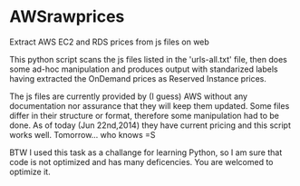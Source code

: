 AWSrawprices
============

Extract AWS EC2 and RDS prices from js files on web

This python script scans the js files listed in the 'urls-all.txt' file, 
then does some ad-hoc manipulation and produces output with standarized labels 
having extracted the OnDemand prices as Reserved Instance prices.

The js files are currently provided by (I guess) AWS without any documentation nor assurance that they 
will keep them updated. Some files differ in their structure or format, therefore some manipulation had
to be done. As of today (Jun 22nd,2014) they have current pricing and this script works well.
Tomorrow... who knows =S

BTW I used this task as a challange for learning Python, so I am sure that code is not 
optimized and has many deficencies. You are welcomed to optimize it.
